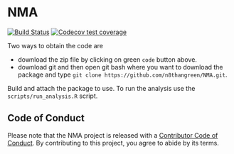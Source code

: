 # NMA

<!-- badges: start -->
[![Build Status](https://travis-ci.com/ICON-in-R/NMA.svg?branch=main)](https://travis-ci.com/ICON-in-R/NMA)
[![Codecov test coverage](https://codecov.io/gh/n8thangreen/NMA/branch/master/graph/badge.svg)](https://codecov.io/gh/n8thangreen/NMA?branch=master)
<!-- badges: end -->
  
Two ways to obtain the code are

* download the zip file by clicking on green `code` button above.
* download git and then open git bash where you want to download the package and type `git clone https://github.com/n8thangreen/NMA.git`.

Build and attach the package to use.
To run the analysis use the `scripts/run_analysis.R` script.


## Code of Conduct

Please note that the NMA project is released with a [Contributor Code of Conduct](https://contributor-covenant.org/version/2/0/CODE_OF_CONDUCT.html). By contributing to this project, you agree to abide by its terms.

